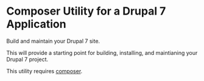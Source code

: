# Composer Utility for a Drupal 7 Application

Build and maintain your Drupal 7 site.

This will provide a starting point for building, installing, and maintianing your Drupal 7 project.

This utility requires [composer](https://getcomposer.org/doc/00-intro.md#installation-linux-unix-osx).
